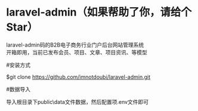 # laravel-admin（如果帮助了你，请给个Star）
laravel-admin码的B2B电子商务行业门户后台网站管理系统<br>
开箱即用，当前已发布会员、项目、文章、项目资讯、等模型<br>

#安装方式

$git clone https://github.com/imnotdoubi/laravel-admin.git

#数据导入

导入根目录下public\data文件数据，然后配置项.env文件即可
